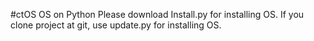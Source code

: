 #ctOS
OS on Python
Please download Install.py for installing OS.
If you clone project at git, use update.py for installing OS.

